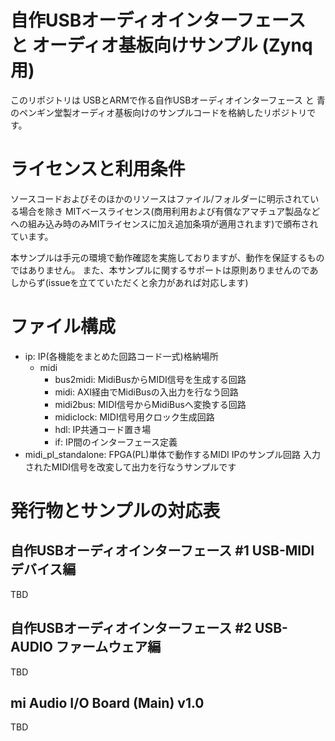 # 自作USBオーディオインターフェース と オーディオ基板向けサンプル (Zynq用)

このリポジトリは USBとARMで作る自作USBオーディオインターフェース と 青のペンギン堂製オーディオ基板向けのサンプルコードを格納したリポジトリです。

# ライセンスと利用条件

ソースコードおよびそのほかのリソースはファイル/フォルダーに明示されている場合を除き MITベースライセンス(商用利用および有償なアマチュア製品などへの組み込み時のみMITライセンスに加え追加条項が適用されます)で頒布されています。

本サンプルは手元の環境で動作確認を実施しておりますが、動作を保証するものではありません。
また、本サンプルに関するサポートは原則ありませんのであしからず(issueを立てていただくと余力があれば対応します)

# ファイル構成

* ip: IP(各機能をまとめた回路コード一式)格納場所
    * midi
        * bus2midi: MidiBusからMIDI信号を生成する回路
        * midi: AXI経由でMidiBusの入出力を行なう回路
        * midi2bus: MIDI信号からMidiBusへ変換する回路
        * midiclock: MIDI信号用クロック生成回路
        * hdl: IP共通コード置き場
        * if: IP間のインターフェース定義
* midi_pl_standalone: FPGA(PL)単体で動作するMIDI IPのサンプル回路 入力されたMIDI信号を改変して出力を行なうサンプルです

# 発行物とサンプルの対応表

## 自作USBオーディオインターフェース #1 USB-MIDIデバイス編
TBD

## 自作USBオーディオインターフェース #2 USB-AUDIO ファームウェア編
TBD

## mi Audio I/O Board (Main) v1.0
TBD
